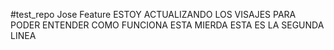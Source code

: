 #test_repo
Jose Feature
ESTOY ACTUALIZANDO LOS VISAJES PARA PODER ENTENDER COMO FUNCIONA ESTA MIERDA
ESTA ES LA SEGUNDA LINEA
